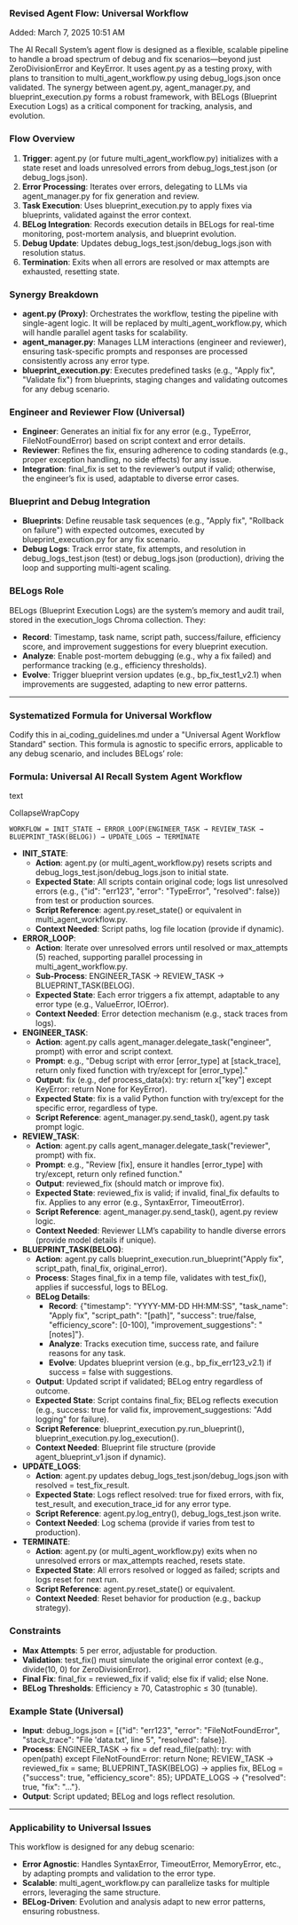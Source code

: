 ### Revised Agent Flow: Universal Workflow
Added: March 7, 2025 10:51 AM

The AI Recall System’s agent flow is designed as a flexible, scalable pipeline to handle a broad spectrum of debug and fix scenarios—beyond just ZeroDivisionError and KeyError. It uses agent.py as a testing proxy, with plans to transition to multi_agent_workflow.py using debug_logs.json once validated. The synergy between agent.py, agent_manager.py, and blueprint_execution.py forms a robust framework, with BELogs (Blueprint Execution Logs) as a critical component for tracking, analysis, and evolution.

### Flow Overview

1. **Trigger**: agent.py (or future multi_agent_workflow.py) initializes with a state reset and loads unresolved errors from debug_logs_test.json (or debug_logs.json).
2. **Error Processing**: Iterates over errors, delegating to LLMs via agent_manager.py for fix generation and review.
3. **Task Execution**: Uses blueprint_execution.py to apply fixes via blueprints, validated against the error context.
4. **BELog Integration**: Records execution details in BELogs for real-time monitoring, post-mortem analysis, and blueprint evolution.
5. **Debug Update**: Updates debug_logs_test.json/debug_logs.json with resolution status.
6. **Termination**: Exits when all errors are resolved or max attempts are exhausted, resetting state.

### Synergy Breakdown

- **agent.py (Proxy)**: Orchestrates the workflow, testing the pipeline with single-agent logic. It will be replaced by multi_agent_workflow.py, which will handle parallel agent tasks for scalability.
- **agent_manager.py**: Manages LLM interactions (engineer and reviewer), ensuring task-specific prompts and responses are processed consistently across any error type.
- **blueprint_execution.py**: Executes predefined tasks (e.g., "Apply fix", "Validate fix") from blueprints, staging changes and validating outcomes for any debug scenario.

### Engineer and Reviewer Flow (Universal)

- **Engineer**: Generates an initial fix for any error (e.g., TypeError, FileNotFoundError) based on script context and error details.
- **Reviewer**: Refines the fix, ensuring adherence to coding standards (e.g., proper exception handling, no side effects) for any issue.
- **Integration**: final_fix is set to the reviewer’s output if valid; otherwise, the engineer’s fix is used, adaptable to diverse error cases.

### Blueprint and Debug Integration

- **Blueprints**: Define reusable task sequences (e.g., "Apply fix", "Rollback on failure") with expected outcomes, executed by blueprint_execution.py for any fix scenario.
- **Debug Logs**: Track error state, fix attempts, and resolution in debug_logs_test.json (test) or debug_logs.json (production), driving the loop and supporting multi-agent scaling.

### BELogs Role

BELogs (Blueprint Execution Logs) are the system’s memory and audit trail, stored in the execution_logs Chroma collection. They:

- **Record**: Timestamp, task name, script path, success/failure, efficiency score, and improvement suggestions for every blueprint execution.
- **Analyze**: Enable post-mortem debugging (e.g., why a fix failed) and performance tracking (e.g., efficiency thresholds).
- **Evolve**: Trigger blueprint version updates (e.g., bp_fix_test1_v2.1) when improvements are suggested, adapting to new error patterns.

---

### Systematized Formula for Universal Workflow

Codify this in ai_coding_guidelines.md under a "Universal Agent Workflow Standard" section. This formula is agnostic to specific errors, applicable to any debug scenario, and includes BELogs’ role:

### Formula: Universal AI Recall System Agent Workflow

text

CollapseWrapCopy

`WORKFLOW = INIT_STATE → ERROR_LOOP(ENGINEER_TASK → REVIEW_TASK → BLUEPRINT_TASK(BELOG)) → UPDATE_LOGS → TERMINATE`

- **INIT_STATE**:
    - **Action**: agent.py (or multi_agent_workflow.py) resets scripts and debug_logs_test.json/debug_logs.json to initial state.
    - **Expected State**: All scripts contain original code; logs list unresolved errors (e.g., {"id": "err123", "error": "TypeError", "resolved": false}) from test or production sources.
    - **Script Reference**: agent.py.reset_state() or equivalent in multi_agent_workflow.py.
    - **Context Needed**: Script paths, log file location (provide if dynamic).
- **ERROR_LOOP**:
    - **Action**: Iterate over unresolved errors until resolved or max_attempts (5) reached, supporting parallel processing in multi_agent_workflow.py.
    - **Sub-Process**: ENGINEER_TASK → REVIEW_TASK → BLUEPRINT_TASK(BELOG).
    - **Expected State**: Each error triggers a fix attempt, adaptable to any error type (e.g., ValueError, IOError).
    - **Context Needed**: Error detection mechanism (e.g., stack traces from logs).
- **ENGINEER_TASK**:
    - **Action**: agent.py calls agent_manager.delegate_task("engineer", prompt) with error and script context.
    - **Prompt**: e.g., "Debug script with error [error_type] at [stack_trace], return only fixed function with try/except for [error_type]."
    - **Output**: fix (e.g., def process_data(x): try: return x["key"] except KeyError: return None for KeyError).
    - **Expected State**: fix is a valid Python function with try/except for the specific error, regardless of type.
    - **Script Reference**: agent_manager.py.send_task(), agent.py task prompt logic.
- **REVIEW_TASK**:
    - **Action**: agent.py calls agent_manager.delegate_task("reviewer", prompt) with fix.
    - **Prompt**: e.g., "Review [fix], ensure it handles [error_type] with try/except, return only refined function."
    - **Output**: reviewed_fix (should match or improve fix).
    - **Expected State**: reviewed_fix is valid; if invalid, final_fix defaults to fix. Applies to any error (e.g., SyntaxError, TimeoutError).
    - **Script Reference**: agent_manager.py.send_task(), agent.py review logic.
    - **Context Needed**: Reviewer LLM’s capability to handle diverse errors (provide model details if unique).
- **BLUEPRINT_TASK(BELOG)**:
    - **Action**: agent.py calls blueprint_execution.run_blueprint("Apply fix", script_path, final_fix, original_error).
    - **Process**: Stages final_fix in a temp file, validates with test_fix(), applies if successful, logs to BELog.
    - **BELog Details**:
        - **Record**: {"timestamp": "YYYY-MM-DD HH:MM:SS", "task_name": "Apply fix", "script_path": "[path]", "success": true/false, "efficiency_score": [0-100], "improvement_suggestions": "[notes]"}.
        - **Analyze**: Tracks execution time, success rate, and failure reasons for any task.
        - **Evolve**: Updates blueprint version (e.g., bp_fix_err123_v2.1) if success = false with suggestions.
    - **Output**: Updated script if validated; BELog entry regardless of outcome.
    - **Expected State**: Script contains final_fix; BELog reflects execution (e.g., success: true for valid fix, improvement_suggestions: "Add logging" for failure).
    - **Script Reference**: blueprint_execution.py.run_blueprint(), blueprint_execution.py.log_execution().
    - **Context Needed**: Blueprint file structure (provide agent_blueprint_v1.json if dynamic).
- **UPDATE_LOGS**:
    - **Action**: agent.py updates debug_logs_test.json/debug_logs.json with resolved = test_fix_result.
    - **Expected State**: Logs reflect resolved: true for fixed errors, with fix, test_result, and execution_trace_id for any error type.
    - **Script Reference**: agent.py.log_entry(), debug_logs_test.json write.
    - **Context Needed**: Log schema (provide if varies from test to production).
- **TERMINATE**:
    - **Action**: agent.py (or multi_agent_workflow.py) exits when no unresolved errors or max_attempts reached, resets state.
    - **Expected State**: All errors resolved or logged as failed; scripts and logs reset for next run.
    - **Script Reference**: agent.py.reset_state() or equivalent.
    - **Context Needed**: Reset behavior for production (e.g., backup strategy).

### Constraints

- **Max Attempts**: 5 per error, adjustable for production.
- **Validation**: test_fix() must simulate the original error context (e.g., divide(10, 0) for ZeroDivisionError).
- **Final Fix**: final_fix = reviewed_fix if valid; else fix if valid; else None.
- **BELog Thresholds**: Efficiency ≥ 70, Catastrophic ≤ 30 (tunable).

### Example State (Universal)

- **Input**: debug_logs.json = [{"id": "err123", "error": "FileNotFoundError", "stack_trace": "File 'data.txt', line 5", "resolved": false}].
- **Process**: ENGINEER_TASK → fix = def read_file(path): try: with open(path) except FileNotFoundError: return None; REVIEW_TASK → reviewed_fix = same; BLUEPRINT_TASK(BELOG) → applies fix, BELog = {"success": true, "efficiency_score": 85}; UPDATE_LOGS → {"resolved": true, "fix": "..."}.
- **Output**: Script updated; BELog and logs reflect resolution.

---

### Applicability to Universal Issues

This workflow is designed for any debug scenario:

- **Error Agnostic**: Handles SyntaxError, TimeoutError, MemoryError, etc., by adapting prompts and validation to the error type.
- **Scalable**: multi_agent_workflow.py can parallelize tasks for multiple errors, leveraging the same structure.
- **BELog-Driven**: Evolution and analysis adapt to new error patterns, ensuring robustness.